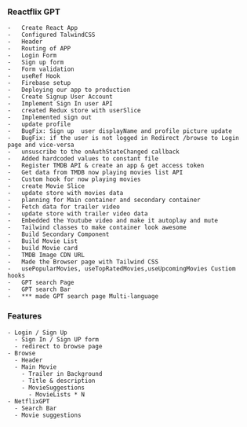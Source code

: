 ### Reactflix GPT
    -   Create React App
    -   Configured TalwindCSS
    -   Header
    -   Routing of APP
    -   Login Form
    -   Sign up form
    -   Form validation
    -   useRef Hook
    -   Firebase setup
    -   Deploying our app to production
    -   Create Signup User Account
    -   Implement Sign In user API
    -   created Redux store with userSlice
    -   Implemented sign out
    -   update profile
    -   BugFix: Sign up  user displayName and profile picture update
    -   BugFix: if the user is not logged in Redirect /browse to Login page and vice-versa
    -   unsuscribe to the onAuthStateChanged callback
    -   Added hardcoded values to constant file
    -   Register TMDB API & create an app & get access token
    -   Get data from TMDB now playing movies list API
    -   Custom hook for now playing movies
    -   create Movie Slice
    -   update store with movies data
    -   planning for Main container and secondary container
    -   Fetch data for trailer video
    -   update store with trailer video data
    -   Embedded the Youtube video and make it autoplay and mute
    -   Tailwind classes to make container look awesome
    -   Build Secondary Component
    -   Build Movie List
    -   build Movie card
    -   TMDB Image CDN URL
    -   Made the Browser page with Tailwind CSS
    -   usePopularMovies, useTopRatedMovies,useUpcomingMovies Custiom hooks
    -   GPT search Page
    -   GPT search Bar
    -   *** made GPT search page Multi-language 

### Features
    - Login / Sign Up
      - Sign In / Sign UP form
      - redirect to browse page
    - Browse
      - Header
      - Main Movie
        - Trailer in Background
        - Title & description
        - MovieSuggestions
          - MovieLists * N
    - NetflixGPT
      - Search Bar
      - Movie suggestions